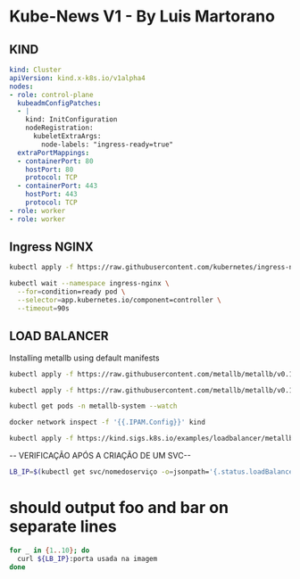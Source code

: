 # Kube-News V1 - By Luis Martorano

## KIND
```yaml
kind: Cluster
apiVersion: kind.x-k8s.io/v1alpha4
nodes:
- role: control-plane
  kubeadmConfigPatches:
  - |
    kind: InitConfiguration
    nodeRegistration:
      kubeletExtraArgs:
        node-labels: "ingress-ready=true"
  extraPortMappings:
  - containerPort: 80
    hostPort: 80
    protocol: TCP
  - containerPort: 443
    hostPort: 443
    protocol: TCP
- role: worker
- role: worker
```
## Ingress NGINX
```sh
kubectl apply -f https://raw.githubusercontent.com/kubernetes/ingress-nginx/main/deploy/static/provider/kind/deploy.yaml
```
```sh
kubectl wait --namespace ingress-nginx \
  --for=condition=ready pod \
  --selector=app.kubernetes.io/component=controller \
  --timeout=90s
```
## LOAD BALANCER

Installing metallb using default manifests

```sh
kubectl apply -f https://raw.githubusercontent.com/metallb/metallb/v0.12.1/manifests/namespace.yaml
```
```sh
kubectl apply -f https://raw.githubusercontent.com/metallb/metallb/v0.12.1/manifests/metallb.yaml
```
```sh
kubectl get pods -n metallb-system --watch
```
```sh
docker network inspect -f '{{.IPAM.Config}}' kind
```
```sh
kubectl apply -f https://kind.sigs.k8s.io/examples/loadbalancer/metallb-configmap.yaml
```

-- VERIFICAÇÃO APÓS A CRIAÇÃO DE UM SVC--

```sh
LB_IP=$(kubectl get svc/nomedoserviço -o=jsonpath='{.status.loadBalancer.ingress[0].ip}')
```

# should output foo and bar on separate lines 
```sh
for _ in {1..10}; do
  curl ${LB_IP}:porta usada na imagem
done
```
